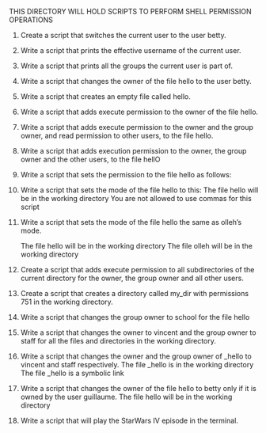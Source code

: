 THIS DIRECTORY WILL HOLD SCRIPTS TO PERFORM SHELL PERMISSION OPERATIONS

1. Create a script that switches the current user to the user betty.
2. Write a script that prints the effective username of the current user.
3. Write a script that prints all the groups the current user is part of.
4. Write a script that changes the owner of the file hello to the user betty.
5. Write a script that creates an empty file called hello.
6. Write a script that adds execute permission to the owner of the file hello.
7. Write a script that adds execute permission to the owner and the group owner, and read permission to other users, to the file hello.
8. Write a script that adds execution permission to the owner, the group owner and the other users, to the file hellO
9. Write a script that sets the permission to the file hello as follows:
10. Write a script that sets the mode of the file hello to this: 
	The file hello will be in the working directory
	You are not allowed to use commas for this script
11. Write a script that sets the mode of the file hello the same as olleh’s mode.

	The file hello will be in the working directory
	The file olleh will be in the working directory
12. Create a script that adds execute permission to all subdirectories of the current directory for the owner, the group owner and all other users.
13. Create a script that creates a directory called my_dir with permissions 751 in the working directory.
14. Write a script that changes the group owner to school for the file hello
15. Write a script that changes the owner to vincent and the group owner to staff for all the files and directories in the working directory.
16. Write a script that changes the owner and the group owner of _hello to vincent and staff respectively.
	The file _hello is in the working directory
	The file _hello is a symbolic link
17. Write a script that changes the owner of the file hello to betty only if it is owned by the user guillaume.
	The file hello will be in the working directory
18.  Write a script that will play the StarWars IV episode in the terminal.
